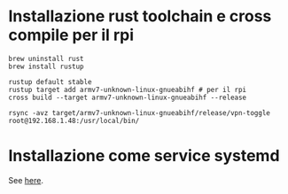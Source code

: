 # Installazione rust toolchain e cross compile per il rpi

```
brew uninstall rust
brew install rustup

rustup default stable
rustup target add armv7-unknown-linux-gnueabihf # per il rpi
cross build --target armv7-unknown-linux-gnueabihf --release

rsync -avz target/armv7-unknown-linux-gnueabihf/release/vpn-toggle root@192.168.1.48:/usr/local/bin/
```

# Installazione come service systemd

See [here](https://gitlab.com/Usu/home-provisioning/-/tree/master/rpi-vpn?ref_type=heads).
